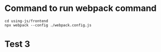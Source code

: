 # Command to run webpack command
```
cd using-js/frontend
npx webpack --config ./webpack.config.js
```

# Test 3